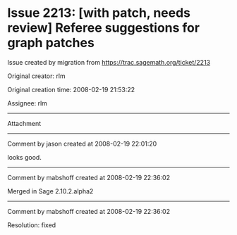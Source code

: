 # Issue 2213: [with patch, needs review] Referee suggestions for graph patches

Issue created by migration from https://trac.sagemath.org/ticket/2213

Original creator: rlm

Original creation time: 2008-02-19 21:53:22

Assignee: rlm




---

Attachment


---

Comment by jason created at 2008-02-19 22:01:20

looks good.


---

Comment by mabshoff created at 2008-02-19 22:36:02

Merged in Sage 2.10.2.alpha2


---

Comment by mabshoff created at 2008-02-19 22:36:02

Resolution: fixed
